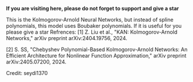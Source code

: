 ****If you are visiting here, please do not forget to support and give a star****

This is the Kolmogorov-Arnold Neural Networks, but instead of spline polynomials, this model uses Boubaker polynomials. 
If it is useful for you please give a star
Refrences: 
[1] Z. Liu et al., "KAN: Kolmogorov-Arnold Networks," arXiv preprint arXiv:2404.19756, 2024.

[2] S. SS, "Chebyshev Polynomial-Based Kolmogorov-Arnold Networks: An Efficient Architecture for Nonlinear Function Approximation," arXiv preprint arXiv:2405.07200, 2024.

Credit: seydi1370
